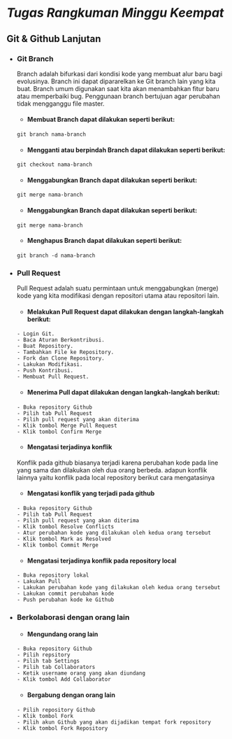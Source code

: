 # _Tugas Rangkuman Minggu Keempat_</p>
## Git & Github Lanjutan
  - ### Git Branch
    Branch adalah bifurkasi dari kondisi kode yang membuat alur baru bagi evolusinya. Branch ini dapat dipararelkan ke Git branch lain yang kita buat. Branch umum digunakan saat kita akan menambahkan fitur baru atau memperbaiki bug. Penggunaan branch bertujuan agar perubahan tidak mengganggu file master.
    - #### Membuat Branch dapat dilakukan seperti berikut:
    ```
    git branch nama-branch
    ```
    - #### Mengganti atau berpindah Branch dapat dilakukan seperti berikut:
    ```
    git checkout nama-branch
    ```
    - #### Menggabungkan Branch dapat dilakukan seperti berikut:
    ```
    git merge nama-branch
    ```
    - #### Menggabungkan Branch dapat dilakukan seperti berikut:
    ```
    git merge nama-branch
    ```
    - #### Menghapus Branch dapat dilakukan seperti berikut:
    ```
    git branch -d nama-branch
    ```
  - ### Pull Request
    Pull Request adalah suatu permintaan untuk menggabungkan (merge) kode yang kita modifikasi dengan repositori utama atau repositori lain.
    - #### Melakukan Pull Request dapat dilakukan dengan langkah-langkah berikut:
    ```
    - Login Git.
    - Baca Aturan Berkontribusi.
    - Buat Repository.
    - Tambahkan File ke Repository.
    - Fork dan Clone Repository.
    - Lakukan Modifikasi.
    - Push Kontribusi.
    - Membuat Pull Request.
    ```
    - #### Menerima Pull dapat dilakukan dengan langkah-langkah berikut:
    ```
    - Buka repository Github
    - Pilih tab Pull Request
    - Pilih pull request yang akan diterima
    - Klik tombol Merge Pull Request
    - Klik tombol Confirm Merge
    ```
    - #### Mengatasi terjadinya konflik
    Konflik pada github biasanya terjadi karena perubahan kode pada line yang sama dan dilakukan oleh dua orang berbeda. adapun konflik lainnya yaitu konflik pada local repository berikut cara mengatasinya
    - #### Mengatasi konflik yang terjadi pada github
    ```
    - Buka repository Github
    - Pilih tab Pull Request
    - Pilih pull request yang akan diterima
    - Klik tombol Resolve Conflicts
    - Atur perubahan kode yang dilakukan oleh kedua orang tersebut
    - Klik tombol Mark as Resolved
    - Klik tombol Commit Merge
    ```
    - #### Mengatasi terjadinya konflik pada repository local
    ```
    - Buka repository lokal
    - Lakukan Pull
    - Lakukan perubahan kode yang dilakukan oleh kedua orang tersebut
    - Lakukan commit perubahan kode
    - Push perubahan kode ke Github
    ```
  - ### Berkolaborasi dengan orang lain
    - #### Mengundang orang lain
    ```
    - Buka repository Github
    - Pilih repsitory
    - Pilih tab Settings
    - Pilih tab Collaborators
    - Ketik username orang yang akan diundang
    - Klik tombol Add Collaborator
    ```
    - #### Bergabung dengan orang lain
    ```
    - Pilih repository Github
    - Klik tombol Fork
    - Pilih akun Github yang akan dijadikan tempat fork repository
    - Klik tombol Fork Repository
    ```
 ##
